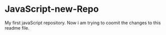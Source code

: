 # JavaScript-new-Repo
My first javaScript repository. 
Now i am trying to coomit the changes to this readme file.
